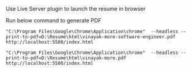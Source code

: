 Use Live Server plugin to launch the resume in browser

Run below command to generate PDF
```
"C:\Program Files\Google\Chrome\Application\chrome"  --headless --print-to-pdf=D:\Resume\html\vinayak-more-software-engineer.pdf http://localhost:5500/index.html

"C:\Program Files\Google\Chrome\Application\chrome"  --headless --print-to-pdf=D:\Resume\html\vinayak-more.pdf http://localhost:5500/index.html
```
